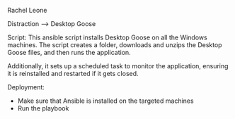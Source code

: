 Rachel Leone

Distraction --> Desktop Goose

Script:
This ansible script installs Desktop Goose on all the Windows machines. The script creates a folder, downloads and unzips the Desktop Goose files, and then runs the application.

Additionally, it sets up a scheduled task to monitor the application, ensuring it is reinstalled and restarted if it gets closed.

Deployment:
- Make sure that Ansible is installed on the targeted machines
- Run the playbook
